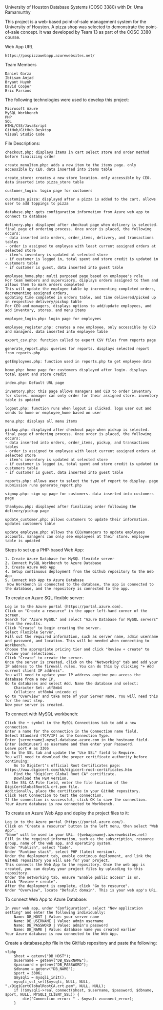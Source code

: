 University of Houston Database Systems (COSC 3380) with Dr. Uma Ramamurthy

This project is a web-based point-of-sale management system for the University of Houston. A pizza shop was selected to demonstrate the point-of-sale concept. It was developed by Team 13 as part of the COSC 3380 course. 

Web App URL

    https://pospizzawebapp.azurewebsites.net/
    
Team Members

    Daniel Garza
    Ibtisam Amjad
    Bryant Huynh
    David Cooper
    Eric Parsons

The following technologies were used to develop this project:

    Microsoft Azure
    MySQL Workbench
    PHP
    SQL
    HTML/CSS/JavaScript
    GitHub/GitHub Desktop
    Visual Studio Code

File Descriptions:

    checkout.php: displays items in cart select store and order method before finalizing order

    create_menuItem.php: adds a new item to the items page. only accessible by CEO. data inserted into items table

    create_store: creates a new store location. only accessible by CEO. data inserted into pizza_store table

    customer_login: login page for customers

    customize_pizza: displayed after a pizza is added to the cart. allows user to add toppings to pizza

    database.php: gets configuration information from Azure web app to connect to database

    delivery.php: displayed after checkout page when delivery is selected. final page of ordering process. Once order is placed, the following occurs: 
    - data inserted into orders, order_items, delivery, and transactions tables 
    - order is assigned to employee with least current assigned orders at selected store
    - item's inventory is updated at selected store
    - if customer is logged in, total spent and store credit is updated in customers table
    - if customer is guest, data inserted into guest table

    employee_home.php: multi purposed page based on employee's role
    For team members and supervisors, displays orders assigned to them and allows them to mark orders completed
    This will update the employee table by incrementing completed orders, decrementing assigned orders, 
    updating time completed in orders table, and time delivered/picked up in respective delivery/pickup table
    For CEO and managers, displays options to add/update employees, and add inventory, stores, and menu items

    employee_login.php: login page for employees

    employee_register.php: creates a new employee. only accessible by CEO and managers. data inserted into employee table

    export_csv.php: function called to export CSV files from reports page

    generate_report.php: queries for reports. displays selected report from reports.php

    getEmployees.php: function used in reports.php to get employee data

    home.php: home page for customers displayed after login. displays total spent and store credit

    index.php: Default URL page

    inventory.php: this page allows managers and CEO to order inventory for stores. manager can only order for their assigned store. inventory table is updated

    logout.php: function runs when logout is clicked. logs user out and sends to home or employee_home based on user

    menu.php: displays all menu items

    pickup.php: displayed after checkout page when pickup is selected. final page of ordering process. Once order is placed, the following occurs: 
    - data inserted into orders, order_items, pickup, and transactions tables 
    - order is assigned to employee with least current assigned orders at selected store
    - item's inventory is updated at selected store
    - if customer is logged in, total spent and store credit is updated in customers table
    - if customer is guest, data inserted into guest table

    reports.php: allows user to select the type of report to display. page submission runs generate_report.php

    signup.php: sign up page for customers. data inserted into customers page

    thankyou.php: displayed after finalizing order following the delivery/pickup page

    update_customer.php: allows customers to update their information. updates customers table

    update_employee.php: allows the CEO/managers to update employees accounts. managers can only see employees at their store. employee table is updated

Steps to set up a PHP-based Web App:

    1. Create Azure Database for MySQL flexible server
    2. Connect MySQL Workbench to Azure Database
    3. Create Azure Web App
    4. Setup continuous deployment from the Github repository to the Web App
    5. Connect Web App to Azure Database
     Now Workbench is connected to the database, the app is connected to the database, and the repository is connected to the app.

To create an Azure SQL flexible server:

    Log in to the Azure portal (https://portal.azure.com).
    Click on "Create a resource" in the upper left-hand corner of the screen.
    Search for "Azure MySQL" and select "Azure Database for MySQL servers" from the results.
    Click "Create" to begin creating the server.
    Select Flexible Server.
    Fill out the required information, such as server name, admin username and password, and location. This will be needed when connecting to Workbench.
    Choose the appropriate pricing tier and click "Review + create" to review your selections.
    Click "Create" to create the server.
    Once the server is created, click on the "Networking" tab and add your IP address to the firewall rules. You can do this by clicking "+ Add current client IP address".
    You will need to update your IP address anytime you access the database from a new IP.
    Go to databases and select Add. Name the database and select:
        Character Set: utf8mb4
        Collation: utf8mb4_unicode_ci
    Go to "Overview" and take note of your Server Name. You will need this for the next step.
    Now your server is created.

To connect with MySQL workbench:

    Click the + symbol in the MySQL Connections tab to add a new connection.
    Enter a name for the connection in the Connection name field.
    Select Standard (TCP/IP) as the Connection Type.
    Enter {servername}.mysql.database.azure.com in the hostname field.
    Enter {adminuser} as username and then enter your Password.
    Leave port # as 3306
    Go to the SSL tab and update the "Use SSL" field to Require.
    You will need to download the proper certificate authority before continuing: 
        Go to DigiCert's official Root Certificates page: https://www.digicert.com/kb/digicert-root-certificates.htm
        Find the "DigiCert Global Root CA" certificate.
        Download the PEM version.
    In the SSL CA File field, enter the file location of the DigiCertGlobalRootCA.crt.pem file.
    Additionally, place the certificate in your GitHub repository.
    Click Test Connection to test the connection.
    If the connection is successful, click OK to save the connection.
    Your Azure database is now connected to Workbench.

To create an Azure Web App and deploy the project files to it:

    Log in to the Azure portal (https://portal.azure.com/).
    Click on "Create a resource" button in the left menu, then select "Web App".
    "Name" will be used in your URL. ({webappname}.azurewebsites.net)
    Fill in the required information, such as the subscription, resource group, name of the web app, and operating system.
    Under "Publish", select "Code".
    Under "Runtime stack", select PHP (latest version).
    Under the deployment tab, enable continous deployment, and link the GitHub repository you will use for your project. 
    This connects the Web App to the repository. Once the web app is created, you can deploy your project files by uploading to this repository.
    Under the networking tab, ensure "Enable public access" is on.
    Click "Review + create".
    After the deployment is complete, click "Go to resource".
    Under "Overview", locate "Default domain". This is your web app's URL.

To connect Web App to Azure Database:

    In your web app, under "Configuration", select "New application setting" and enter the following individually:
        Name: DB_HOST | Value: your server name
        Name: DB_USERNAME | Value: admin username
        Name: DB_PASSWORD | Value: admin's password
        Name: DB_NAME | Value: database name you created earlier
    Your Azure database is now connected to the Web App.

Create a database.php file in the GitHub repository and paste the following:

    <?php
        $host = getenv("DB_HOST");
        $username = getenv("DB_USERNAME");
        $password = getenv("DB_PASSWORD");
        $dbname = getenv("DB_NAME");
        $port = 3306;
        $mysqli = mysqli_init();
        mysqli_ssl_set($mysqli, NULL, NULL, "./DigiCertGlobalRootCA.crt.pem", NULL, NULL);
        if (!$mysqli->real_connect($host, $username, $password, $dbname, $port, NULL, MYSQLI_CLIENT_SSL)) {
            die("Connection error: " . $mysqli->connect_error);
        }
           
